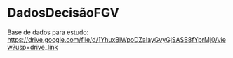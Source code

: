 # DadosDecisãoFGV

Base de dados para estudo:
https://drive.google.com/file/d/1YhuxBlWpoDZaIayGvyGjSASB8fYprMj0/view?usp=drive_link
